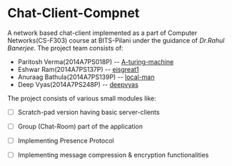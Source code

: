 # Chat-Client-Compnet
A network based chat-client implemented as a part of Computer Networks(CS-F303) course at BITS-Pilani under the guidance of *Dr.Rahul Banerjee*. The project team consists of:
* Paritosh Verma(2014A7PS018P) -- [A-turing-machine](https://github.com/a-turing-machine)
* Eshwar Ram(2014A7PS137P) -- [eisgreat1](https://github.com/eisgreat1)
* Anuraag Bathula(2014A7PS139P) -- [local-man](https://github.com/local-man)
* Deep Vyas(2014A7PS248P) -- [deepvyas](https://github.com/deepvyas)

The project consists of various small modules like:
- [ ] Scratch-pad version having basic server-clients
- [ ] Group (Chat-Room) part of the application
- [ ] Implementing Presence Protocol
- [ ] Implementing message compression & encryption functionalities

